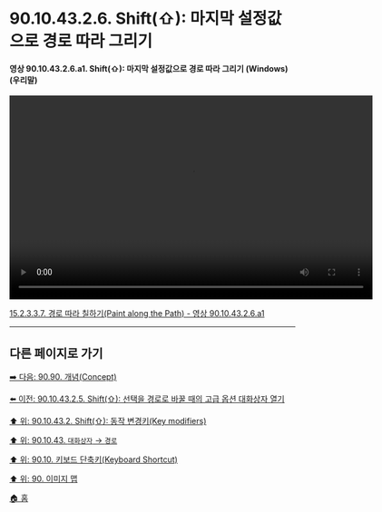 # 90.10.43.2.6. Shift(⇧): 마지막 설정값으로 경로 따라 그리기

<a id="90-10-43-02-06-a1"></a>

#### 영상 90.10.43.2.6.a1. Shift(⇧): 마지막 설정값으로 경로 따라 그리기 (Windows) (우리말)
<video controls="controls" width="640" height="360" src="https://github.com/wonder13662/gimp/assets/15767104/5cee7f70-f306-4624-a3bc-15a7b78370f7"></video>

[15.2.3.3.7. 경로 따라 칠하기(Paint along the Path) - 영상 90.10.43.2.6.a1](./15-02-03-03-07-paint_along_the_path.md#90-10-43-02-06-a1)

***

## 다른 페이지로 가기

[➡️ 다음: 90.90. 개념(Concept)](./90-90-00-concept.md)

[⬅️ 이전: 90.10.43.2.5. Shift(⇧): 선택을 경로로 바꿀 때의 고급 옵션 대화상자 열기](./90-10-43-02-05-selection_to_path_advanced_option.md)

[⬆️ 위: 90.10.43.2. Shift(⇧): 동작 변경키(Key modifiers)](./90-10-43-02-00-key_modifier-shift.md)

[⬆️ 위: 90.10.43. `대화상자` → `경로`](./90-10-43-00-dialog-path.md)

[⬆️ 위: 90.10. 키보드 단축키(Keyboard Shortcut)](./90-10-00-keyboard_shortcut.md)

[⬆️ 위: 90. 이미지 맵](./90-00-image-map.md)

[🏠 홈](./00-home.md)